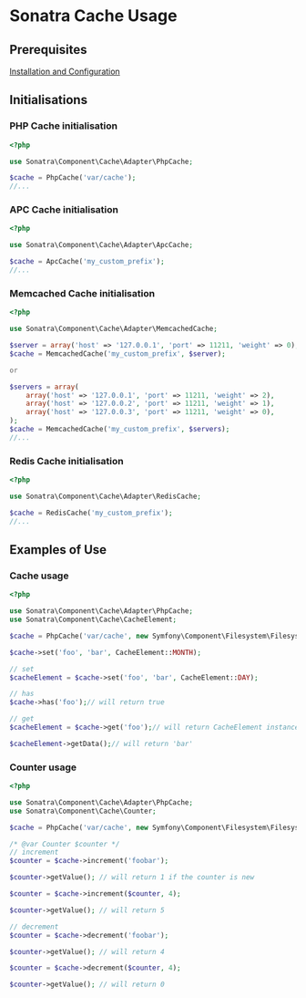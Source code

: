 Sonatra Cache Usage
===================

## Prerequisites

[Installation and Configuration](index.md)

## Initialisations

### PHP Cache initialisation

```php
<?php

use Sonatra\Component\Cache\Adapter\PhpCache;

$cache = PhpCache('var/cache');
//...
```

### APC Cache initialisation

```php
<?php

use Sonatra\Component\Cache\Adapter\ApcCache;

$cache = ApcCache('my_custom_prefix');
//...
```

### Memcached Cache initialisation

```php
<?php

use Sonatra\Component\Cache\Adapter\MemcachedCache;

$server = array('host' => '127.0.0.1', 'port' => 11211, 'weight' => 0);//host required
$cache = MemcachedCache('my_custom_prefix', $server);

or

$servers = array(
    array('host' => '127.0.0.1', 'port' => 11211, 'weight' => 2),
    array('host' => '127.0.0.2', 'port' => 11211, 'weight' => 1),
    array('host' => '127.0.0.3', 'port' => 11211, 'weight' => 0),
);
$cache = MemcachedCache('my_custom_prefix', $servers);
//...
```

### Redis Cache initialisation

```php
<?php

use Sonatra\Component\Cache\Adapter\RedisCache;

$cache = RedisCache('my_custom_prefix');
//...
```

## Examples of Use

### Cache usage

```php
<?php

use Sonatra\Component\Cache\Adapter\PhpCache;
use Sonatra\Component\Cache\CacheElement;

$cache = PhpCache('var/cache', new Symfony\Component\Filesystem\Filesystem());

$cache->set('foo', 'bar', CacheElement::MONTH);

// set
$cacheElement = $cache->set('foo', 'bar', CacheElement::DAY);

// has
$cache->has('foo');// will return true

// get
$cacheElement = $cache->get('foo');// will return CacheElement instance

$cacheElement->getData();// will return 'bar'
```

### Counter usage

```php
<?php

use Sonatra\Component\Cache\Adapter\PhpCache;
use Sonatra\Component\Cache\Counter;

$cache = PhpCache('var/cache', new Symfony\Component\Filesystem\Filesystem());

/* @var Counter $counter */
// increment
$counter = $cache->increment('foobar');

$counter->getValue(); // will return 1 if the counter is new

$counter = $cache->increment($counter, 4);

$counter->getValue(); // will return 5

// decrement
$counter = $cache->decrement('foobar');

$counter->getValue(); // will return 4

$counter = $cache->decrement($counter, 4);

$counter->getValue(); // will return 0
```
